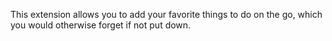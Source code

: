 This extension allows you to add your favorite things to do on the go, which you would otherwise forget if not put down.